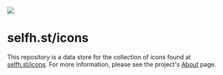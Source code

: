 [![](https://data.jsdelivr.com/v1/package/gh/selfhst/icons/badge)](https://www.jsdelivr.com/package/gh/selfhst/icons)

# selfh.st/icons

This repository is a data store for the collection of icons found at [selfh.st/icons](https://selfh.st/icons). For more information, please see the project's [About](https://selfh.st/icons-about/) page.
